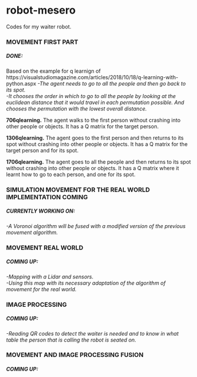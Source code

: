 # robot-mesero
Codes for my waiter robot.

<h3>MOVEMENT FIRST PART</h3>

<h5>DONE:</h5> 
Based on  the example for q learnign of https://visualstudiomagazine.com/articles/2018/10/18/q-learning-with-python.aspx 
<em>-The agent needs to go to all the people and then go back to its spot. <br>
-It chooses the order in which to go to all the people by looking at the euclidean distance that it would travel in each permutation possible. And chooses the permutation with the lowest overall distance.</em>

<p><strong>706qlearning.</strong> The agent walks to the first person without crashing into other people or objects.
It has a Q matrix for the target person.<br>

<strong>1306qlearning.</strong> The agent goes to the first person and then returns to its spot without crashing into other 
people or objects.
It has a Q matrix for the target person and for its spot.<br>

<strong>1706qlearning.</strong> The agent goes to all the people and then returns to its spot without crashing into other 
people or objects.
It has a Q matrix where it learnt how to go to each person, and one for its spot.</p>

<h3>SIMULATION MOVEMENT FOR THE REAL WORLD IMPLEMENTATION COMING</h3>
<h5>CURRENTLY WORKING ON:</h5>
<em>-A Voronoi algorithm will be fused with a modified version of the previous movement algorithm.</em>

<h3>MOVEMENT REAL WORLD</h3>
<h5>COMING UP:</h5>
<em>-Mapping with a Lidar and sensors.<br>
-Using this map with its necessary adaptation of the algorithm of movement for the real world.</em>

<h3>IMAGE PROCESSING</h3>
<h5>COMING UP:</h5>
<em>-Reading QR codes to detect the waiter is needed and to know in what table the person that is calling the 
robot is seated on.</em>

<h3>MOVEMENT AND IMAGE PROCESSING FUSION</h3>
<h5>COMING UP:</h5>
<em> </em>




